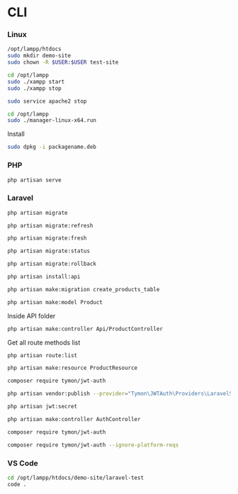 # CLI

### Linux

```sh
/opt/lampp/htdocs
sudo mkdir demo-site
sudo chown -R $USER:$USER test-site
```

```sh
cd /opt/lampp
sudo ./xampp start
sudo ./xampp stop
```

```sh
sudo service apache2 stop
```

```sh
cd /opt/lampp
sudo ./manager-linux-x64.run
```

Install

```sh
sudo dpkg -i packagename.deb
```

### PHP

```sh
php artisan serve
```

### Laravel
```sh
php artisan migrate
```
```sh
php artisan migrate:refresh
```
```sh
php artisan migrate:fresh
```
```sh
php artisan migrate:status
```
```sh
php artisan migrate:rollback
```
```sh
php artisan install:api
```

```sh
php artisan make:migration create_products_table
```

```sh
php artisan make:model Product
```
Inside API folder
```sh
php artisan make:controller Api/ProductController
```

Get all route methods list
```sh
php artisan route:list
```

```sh
php artisan make:resource ProductResource
```

```sh
composer require tymon/jwt-auth
```

```sh
php artisan vendor:publish --provider="Tymon\JWTAuth\Providers\LaravelServiceProvider"
```

```sh
php artisan jwt:secret
```

```sh
php artisan make:controller AuthController
```

```sh
composer require tymon/jwt-auth
```

```sh
composer require tymon/jwt-auth --ignore-platform-reqs
```

### VS Code

```sh
cd /opt/lampp/htdocs/demo-site/laravel-test
code .
```


